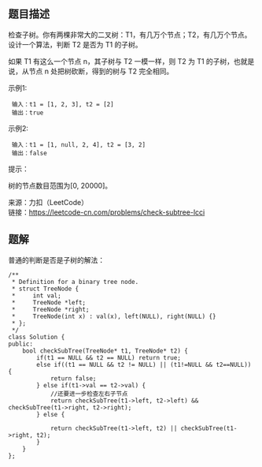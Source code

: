 ## 题目描述
检查子树。你有两棵非常大的二叉树：T1，有几万个节点；T2，有几万个节点。设计一个算法，判断 T2 是否为 T1 的子树。

如果 T1 有这么一个节点 n，其子树与 T2 一模一样，则 T2 为 T1 的子树，也就是说，从节点 n 处把树砍断，得到的树与 T2 完全相同。

示例1:
```
 输入：t1 = [1, 2, 3], t2 = [2]
 输出：true
```
示例2:
```
 输入：t1 = [1, null, 2, 4], t2 = [3, 2]
 输出：false
```
提示：

树的节点数目范围为[0, 20000]。

来源：力扣（LeetCode）  
链接：https://leetcode-cn.com/problems/check-subtree-lcci  

## 题解
普通的判断是否是子树的解法：
```
/**
 * Definition for a binary tree node.
 * struct TreeNode {
 *     int val;
 *     TreeNode *left;
 *     TreeNode *right;
 *     TreeNode(int x) : val(x), left(NULL), right(NULL) {}
 * };
 */
class Solution {
public:
    bool checkSubTree(TreeNode* t1, TreeNode* t2) {
        if(t1 == NULL && t2 == NULL) return true;
        else if((t1 == NULL && t2 != NULL) || (t1!=NULL && t2==NULL)) {
            return false;
        } else if(t1->val == t2->val) {
            //还要进一步检查左右子节点
            return checkSubTree(t1->left, t2->left) && checkSubTree(t1->right, t2->right);
        } else {

            return checkSubTree(t1->left, t2) || checkSubTree(t1->right, t2);
        }
    }
};
```